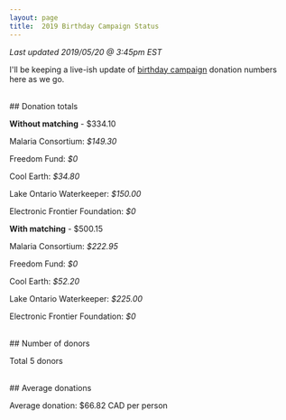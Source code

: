 ```yaml
---
layout: page
title:  2019 Birthday Campaign Status
---
```


_Last updated 2019/05/20 @ 3:45pm EST_

I'll be keeping a live-ish update of [birthday campaign](https://larissafeng.me/birthday_campaign) donation numbers here as we go.

<br>
## Donation totals

**Without matching** - $334.10

Malaria Consortium: _$149.30_

Freedom Fund: _$0_

Cool Earth: _$34.80_

Lake Ontario Waterkeeper: _$150.00_

Electronic Frontier Foundation: _$0_


**With matching** - $500.15

Malaria Consortium: _$222.95_

Freedom Fund: _$0_

Cool Earth: _$52.20_

Lake Ontario Waterkeeper: _$225.00_

Electronic Frontier Foundation: _$0_

<br>
## Number of donors

Total 5 donors

<br>
## Average donations

Average donation: $66.82 CAD per person

<br>